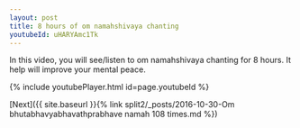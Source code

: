 ```yaml
---
layout: post
title: 8 hours of om namahshivaya chanting
youtubeId: uHARYAmc1Tk
---
```

 
In this video, you will see/listen to om namahshivaya chanting for 8 hours. It help will improve your mental peace.


{% include youtubePlayer.html id=page.youtubeId %}
 
 
[Next]({{ site.baseurl }}{% link split2/_posts/2016-10-30-Om bhutabhavyabhavathprabhave namah 108 times.md %})
